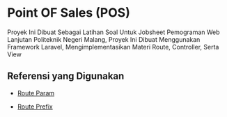 
# Point OF Sales (POS)

Proyek Ini Dibuat Sebagai Latihan Soal Untuk Jobsheet Pemograman Web Lanjutan Politeknik Negeri Malang, Proyek Ini Dibuat Menggunakan Framework Laravel, Mengimplementasikan Materi Route, Controller, Serta View 


## Referensi yang Digunakan 

- [Route Param](https://laracasts.com/discuss/channels/requests/how-do-i-access-route-parameters-inside-request)

- [Route Prefix](https://www.kawankoding.id/belajar-laravel-memahami-routing-laravel/)



